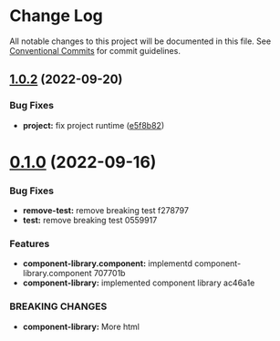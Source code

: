 # Change Log

All notable changes to this project will be documented in this file.
See [Conventional Commits](https://conventionalcommits.org) for commit guidelines.

## [1.0.2](https://github.com/vrapalis/corporate-design-system-blueprint/compare/v0.1.0...v1.0.2) (2022-09-20)


### Bug Fixes

* **project:** fix project runtime ([e5f8b82](https://github.com/vrapalis/corporate-design-system-blueprint/commit/e5f8b82fdfb69e58075144ddcad3c697d7abc1ae))





# [0.1.0](/compare/v0.0.1...v0.1.0) (2022-09-16)


### Bug Fixes

* **remove-test:** remove breaking test f278797
* **test:** remove breaking test 0559917


### Features

* **component-library.component:** implementd component-library.component 707701b
* **component-library:** implemented component library ac46a1e


### BREAKING CHANGES

* **component-library:** More html
